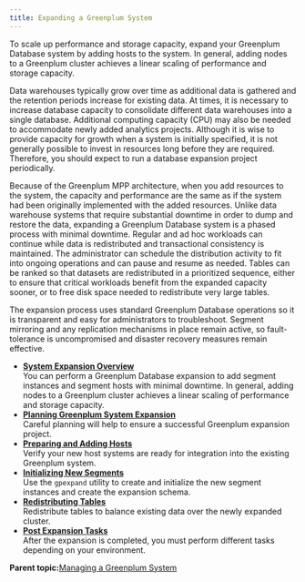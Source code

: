 ```yaml
---
title: Expanding a Greenplum System 
---
```


To scale up performance and storage capacity, expand your Greenplum Database system by adding hosts to the system. In general, adding nodes to a Greenplum cluster achieves a linear scaling of performance and storage capacity.

Data warehouses typically grow over time as additional data is gathered and the retention periods increase for existing data. At times, it is necessary to increase database capacity to consolidate different data warehouses into a single database. Additional computing capacity \(CPU\) may also be needed to accommodate newly added analytics projects. Although it is wise to provide capacity for growth when a system is initially specified, it is not generally possible to invest in resources long before they are required. Therefore, you should expect to run a database expansion project periodically.

Because of the Greenplum MPP architecture, when you add resources to the system, the capacity and performance are the same as if the system had been originally implemented with the added resources. Unlike data warehouse systems that require substantial downtime in order to dump and restore the data, expanding a Greenplum Database system is a phased process with minimal downtime. Regular and ad hoc workloads can continue while data is redistributed and transactional consistency is maintained. The administrator can schedule the distribution activity to fit into ongoing operations and can pause and resume as needed. Tables can be ranked so that datasets are redistributed in a prioritized sequence, either to ensure that critical workloads benefit from the expanded capacity sooner, or to free disk space needed to redistribute very large tables.

The expansion process uses standard Greenplum Database operations so it is transparent and easy for administrators to troubleshoot. Segment mirroring and any replication mechanisms in place remain active, so fault-tolerance is uncompromised and disaster recovery measures remain effective.

-   **[System Expansion Overview](../expand/expand-overview.html)**  
You can perform a Greenplum Database expansion to add segment instances and segment hosts with minimal downtime. In general, adding nodes to a Greenplum cluster achieves a linear scaling of performance and storage capacity.
-   **[Planning Greenplum System Expansion](../expand/expand-planning.html)**  
Careful planning will help to ensure a successful Greenplum expansion project.
-   **[Preparing and Adding Hosts](../expand/expand-nodes.html)**  
Verify your new host systems are ready for integration into the existing Greenplum system.
-   **[Initializing New Segments](../expand/expand-initialize.html)**  
Use the `gpexpand` utility to create and initialize the new segment instances and create the expansion schema.
-   **[Redistributing Tables](../expand/expand-redistribute.html)**  
Redistribute tables to balance existing data over the newly expanded cluster.
-   **[Post Expansion Tasks](../expand/expand-post.html)**  
After the expansion is completed, you must perform different tasks depending on your environment.

**Parent topic:**[Managing a Greenplum System](../managing/partII.html)


